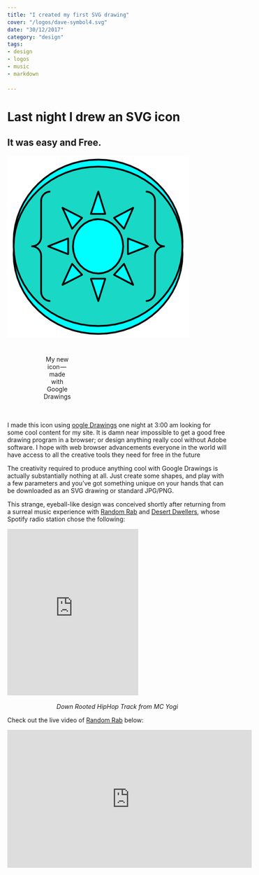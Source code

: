 ```yaml
---
title: "I created my first SVG drawing"
cover: "/logos/dave-symbol4.svg"
date: "30/12/2017"
category: "design"
tags:
- design
- logos
- music
- markdown

---
```


# Last night I drew an SVG icon
## It was easy and Free.

![alt](logo.png)
<div style="margin: auto; width: 67%; padding: 10px">
  <table>
    <caption align="bottom">My new icon — made with Google Drawings</caption>
  </table>
</div>




I made this icon using <a href="https://docs.google.com/drawings/"><i class="fa fa-google"></i>oogle Drawings</a> one night at 3:00 am looking for some cool content for my site. It is damn near impossible to get a good free drawing program in a browser; or design anything really cool without Adobe software. I hope with web browser advancements everyone in the world will have access to all the creative tools they need for free in the future

The creativity required to produce anything cool with Google Drawings is actually substantially nothing at all. Just create some shapes, and play with a few parameters and you’ve got something unique on your hands that can be downloaded as an SVG drawing or standard JPG/PNG.

This strange, eyeball-like design was conceived shortly after returning from a surreal music experience with <a href="https://soundcloud.com/random-rab"><i class="fa fa-soundcloud"></i> Random Rab</a> and <a href="https://soundcloud.com/desertdwellers"><i class="fa fa-soundcloud"></i> Desert Dwellers</a>, whose Spotify radio station chose the following:


<iframe src="https://open.spotify.com/embed/track/2PWfIEN2U4DdN5V4CnQ78N" width="300" height="380" frameborder="0" allowtransparency="true"></iframe>

<p style="text-align: center"><i>Down Rooted HipHop Track from MC Yogi</i></p>

Check out the live video of <a href="https://soundcloud.com/random-rab"><i class="fa fa-soundcloud"></i> Random Rab</a> below:



<iframe width="560" height="315" src="https://www.youtube.com/embed/AOgXnX8zeAQ" frameborder="0" gesture="media" allow="encrypted-media" allowfullscreen></iframe>
